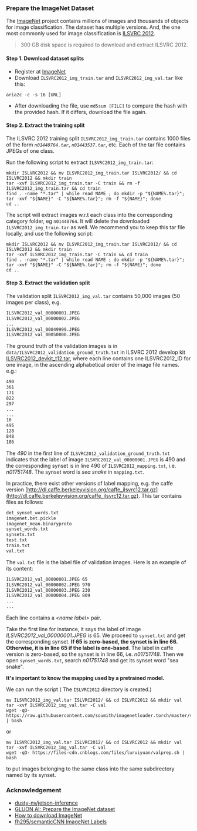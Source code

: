 ### Prepare the ImageNet Dataset

The [ImageNet](http://www.image-net.org/) project contains millions of images and thousands of objects for image classification. The dataset has multiple versions. And, the one most commonly used for image classification is [ILSVRC 2012](http://www.image-net.org/challenges/LSVRC/2012/). 

> 300 GB disk space is required to download and extract ILSVRC 2012.


#### Step 1. Download dataset splits

- Register at [ImageNet](http://image-net.org/)
- Download `ILSVRC2012_img_train.tar` and `ILSVRC2012_img_val.tar` like this:
```shell
aria2c -c -s 16 [URL]
```
- After downloading the file, use `md5sum [FILE]` to compare the hash with the provided hash. If it differs, download the file again.



#### Step 2. Extract the training split

The ILSVRC 2012 training split `ILSVRC2012_img_train.tar` contains 1000 files of the form *`n01440764.tar`*, *`n01443537.tar`*, etc. Each of the tar file contains JPEGs of one class.

Run the following script to extract `ILSVRC2012_img_train.tar`:

```shell
mkdir ISLVRC2012 && mv ILSVRC2012_img_train.tar ISLVRC2012/ && cd ISLVRC2012 && mkdir train
tar -xvf ILSVRC2012_img_train.tar -C train && rm -f ILSVRC2012_img_train.tar && cd train
find . -name "*.tar" | while read NAME ; do mkdir -p "${NAME%.tar}"; tar -xvf "${NAME}" -C "${NAME%.tar}"; rm -f "${NAME}"; done
cd ..
```

The script will extract images w.r.t each class into the corresponding category folder, eg `n01440764`. It will delete the downloaded `ILSVRC2012_img_train.tar` as well. We recommend you to keep this tar file locally, and use the following script:

```shell
mkdir ISLVRC2012 && mv ILSVRC2012_img_train.tar ISLVRC2012/ && cd ISLVRC2012 && mkdir train
tar -xvf ILSVRC2012_img_train.tar -C train && cd train
find . -name "*.tar" | while read NAME ; do mkdir -p "${NAME%.tar}"; tar -xvf "${NAME}" -C "${NAME%.tar}"; rm -f "${NAME}"; done
cd ..
```

#### Step 3. Extract the validation split
The validation split `ILSVRC2012_img_val.tar` contains 50,000 images (50 images per class), e.g. 
```txt
ILSVRC2012_val_00000001.JPEG
ILSVRC2012_val_00000002.JPEG
...
ILSVRC2012_val_00049999.JPEG
ILSVRC2012_val_00050000.JPEG
```

The ground truth of the validation images is in `data/ILSVRC2012_validation_ground_truth.txt` in ILSVRC 2012 develop kit [ILSVRC2012_devkit_t12.tar](http://www.image-net.org/challenges/LSVRC/2012/nnoupb/ILSVRC2012_devkit_t12.tar), where each line contains one ILSVRC2012_ID for one image, in the ascending alphabetical order of the image file names. e.g.:
```txt
490
361
171
822
297
...
...
10
495
128
848
186
```
The *490* in the first line of `ILSVRC2012_validation_ground_truth.txt` indicates that the label of image `ILSVRC2012_val_00000001.JPEG` is 490 and the corresponding synset is in line 490 of `ILSVRC2012_mapping.txt`, i.e. *n01751748*. The synset word is *sea snake* in `mapping.txt`.

In practice, there exist other versions of label mapping, e.g. the caffe version [http://dl.caffe.berkeleyvision.org/caffe_ilsvrc12.tar.gz](http://dl.caffe.berkeleyvision.org/caffe_ilsvrc12.tar.gz). This tar contains files as follows:
```txt
det_synset_words.txt
imagenet.bet.pickle
imagenet_mean.binaryproto
synset_words.txt
synsets.txt
test.txt
train.txt
val.txt
```

The `val.txt` file is the label file of validation images. Here is an example of its content:
```txt
ILSVRC2012_val_00000001.JPEG 65
ILSVRC2012_val_00000002.JPEG 970
ILSVRC2012_val_00000003.JPEG 230
ILSVRC2012_val_00000004.JPEG 809
...
...
```
Each line contains a *\<name label\>* pair. 

Take the first line for instance, it says the label of image *ILSVRC2012_val_00000001.JPEG* is 65. We proceed to `synset.txt` and get the corresponding synset. **If 65 is zero-based, the synset is in line 66. Otherwise, it is in line 65 if the label is one-based**. The label in caffe version is zero-based, so the synset is in line 66, i.e. *n01751748*. Then we open `synset_words.txt`, search *n01751748* and get its synset word "sea snake".

**It's important to know the mapping used by a pretrained model.**

We can run the script ( The `ISLVRC2012` directory is created.)
```shell
mv ILSVRC2012_img_val.tar ISLVRC2012/ && cd ISLVRC2012 && mkdir val
tar -xvf ILSVRC2012_img_val.tar -C val
wget -qO- https://raw.githubusercontent.com/soumith/imagenetloader.torch/master/valprep.sh | bash
```
or 
```shell
mv ILSVRC2012_img_val.tar ISLVRC2012/ && cd ISLVRC2012 && mkdir val
tar -xvf ILSVRC2012_img_val.tar -C val
wget -qO- https://files-cdn.cnblogs.com/files/luruiyuan/valprep.sh | bash
```
to put images belonging to the same class into the same subdirectory named by its synset.



### Acknowledgement
- [dusty-nv/jetson-inference](https://github.com/dusty-nv/jetson-inference/blob/master/docs/imagenet-training.md)
- [GLUON AI: Prepare the ImageNet dataset](https://cv.gluon.ai/build/examples_datasets/imagenet.html)
- [How to download ImageNet](https://martin-thoma.com/download-data/)
- [fh295/semanticCNN ImageNet Labels](https://github.com/fh295/semanticCNN/tree/master/imagenet_labels)